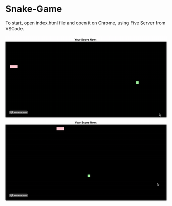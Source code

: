# Snake-Game
To start, open index.html file and open it on Chrome, using Five Server from VSCode.

![Alt text](gif1.gif)
![Alt text](gif2.gif)
